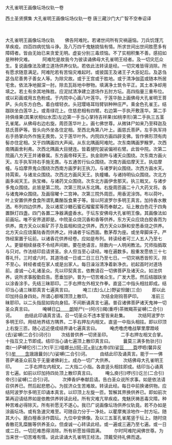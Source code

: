 大孔雀明王画像坛场仪轨一卷


西土圣贤撰集
大孔雀明王画像坛场仪轨一卷
唐三藏沙门大广智不空奉诏译


　　

大孔雀明王画像坛场仪轨
　　佛告阿难陀。若诸世间所有灾祸逼恼。刀兵饥馑亢旱疾疫。四百四病忧恼斗诤。及八万四千鬼魅娆恼有情。所求世间出世间胜愿多有障碍者。皆由无始已来贪爱无明。虚妄分别三毒烦恼。不了实相积集不善。感招如是种种灾难。
　　阿难陀是故我今为彼读诵佛母大孔雀明王经者。及一切灾厄众生。复说画像法及建立道场供养仪轨。若依此法转读是经。一切灾难皆得消除。所有愿求随意满足。阿难陀若有苦恼灾难起时。或彼国王及诸王子大臣妃后。及苾刍苾刍尼善男子善女人等。为除灾故。或于王宫或于胜地。或于清净伽蓝或随本所居宅舍。依法净地掘深一肘。除去瓦砾地中秽物。填满净土筑令平正。其土本净却用填之。若土有余其地殊胜。应泥拭清净建立道场作五肘方坛。高四指量三重布位。或以彩画或用五色粉成。于内院中心画八叶莲华。于莲华胎上画佛母大孔雀明王菩萨。头向东方白色。着白缯轻衣。头冠璎珞耳珰臂钏种种庄严。乘金色孔雀王。结跏趺坐白莲华上。或青绿花上。住慈悲相有四臂。右边第一手执开敷莲华。第二手持俱缘果(其果状相似水苽)左边第一手当心掌持吉祥果(如桃李形)第二手执三五茎孔雀尾。从佛母右边右旋。周匝莲华叶上。画七佛世尊。从微钵尸如来乃至释迦及慈氏菩萨等。皆头向外坐各住定相。至西北角第八叶上。画慈氏菩萨。左手执军持右手扬掌向外作施无畏势。又于莲华叶外。内院四方画四辟支佛。皆作佛形顶有肉髻亦住定相。又于四隅画四大声闻。从东北隅画阿难陀。次东南隅画罗睺罗。次西南隅画舍利弗。次西北隅画大目揵连。皆着揵陀袈裟偏袒右臂。此皆中院。次第二院画八方天王并诸眷属。东方画帝释天王。执金刚杵与诸天众围绕。次东南方画火天。左手执军持右手施无畏。与五通苦行仙众围绕。次南方画焰摩天王。执焰摩幢。与焰摩界鬼众围绕次西南方画罗刹王执刀。与诸罗刹众围绕。次西方画水天。持罥索。与诸龙众围绕。次西北方画风天王。执幢幡。与诸持明仙众围绕。次北方画多闻天王。执宝棒。与诸药叉众围绕。次东北方画伊舍那天。执三戟叉。与诸步多鬼众围绕。此皆是第二院。次第三院从东北隅。右旋周匝画二十八大药叉将。各与诸鬼神众围绕。及画宿曜十二宫神。次第三院外周匝。用香泥涂饰。布以荷叶。叶上安置供养食食所谓乳麋酪饭食果子等。皆以阿波罗尔多明王真言。加持香水散洒。布列四边供养。及以诸浆沙糖石蜜石榴蜜浆等而奉献之。坛上散白色花于四角置酥灯四盏。四门各置二净器满盛香水。于坛东安佛母大孔雀明王像。其画像法如前画坛。唯不安界道即是。中院圣众烧沉香和香等供养。东方天众应烧白胶香而为供养。南方天众以紫矿芥子及盐相和烧之供养。西方天众以酥和安悉香烧之供养。北方天众应烧薰陆香而供养之。持诵者于坛西面。敷茅荐为座。或坐卑脚床子。严饰经案置于坛前。以诸香花供养经卷。应如是布列。转读经者可三人五人乃至七人。更替相续昼夜不令经声间断。要在绝语言。除数内一人明闲教法。咒师指撝取与只对。作法结印启请贤圣。余人但当至心读经。唯在遍数多。殷重发愿依三十七尊礼忏。三时或六时。其道场或一日或二日三日乃至七日。一切灾祸悉皆殄灭。除不至心。转经者或在家人或是出家人。每日澡浴清净着新净衣。初起首时对道场前。虔诚一心礼诸圣众。先以印契真言。依教请召一切佛菩萨及诸天众。如法供养。说所求事殷勤启告。愿垂加护。普为一切苦难众生。广发大愿。然后结跏趺坐以涂香涂手。先结三昧耶印。二手右押左外相叉作拳。直竖二中指头相拄即成。结印当心诵三昧耶真言七遍真言曰。
　　唵三(去)么(上)野娑怛鍐(三合)
　　即以此印加持自身四处。所谓心额喉顶顶上散印。
　　次结金刚钩菩萨印。
　　准前三昧耶印。以二头指屈如钩向身招。不间断诵真言七遍。普召诸佛菩萨诸天鬼神一切圣众真言曰。
　　唵嚩日[口　　朗](二合引)矩尸(一)阿(引)羯(重呼)茶微羯茶娑嚩(二合引)诃。
　　由结此印诵真言请。召一切圣众不违本誓皆来赴集。
　　次结阿波罗尔多明王印。用结地界结方隅界。二手右押左内相叉。直竖一中指头相拄。即以印顶上右旋三匝。随心远近便成结界诵七遍真言曰。
　　唵虎噜虎噜战拏里摩蹬岐(去)娑嚩(二合引)诃(引)
　　次结普供养一切贤圣印。
　　二手右押左相叉合掌。十指互交上节即成。结印当心诵七遍顶上散印真言曰。
　　曩莫三满多勃驮(引)南(一)萨嚩佗(引二)欠(平三)嗢娜[卄/(阿-可+辛)/木](二合)帝(四)娑[叵　　頁](二合)啰呬(馨异反引)[牟　　含](五)誐誐曩剑(六)娑嚩(二合引)诃。
　　由结此印及诵真言。能于一一佛菩萨诸圣众前及于无量诸佛刹土。成办一切广大供养。
　　次结佛母大孔雀明王印。
　　二手右押左内相叉。二大指二小指。各直竖头相拄即成。结印当心诵真言七遍。如前以印加持四处顶上散印真言曰。
　　唵么庾(引)啰(引)讫兰(二合引)帝(引)娑嚩(二合引)诃。
　　次捧香炉奉献启请。告白圣众说所求事。如是依法请召供养已。然后起悲愍心。为拔济众生苦难故。转读此经。每日中前换诸供物。应结阿波罗尔多明王印诵本真言。以印顶上左旋一匝。暂解其界换供养已。即如前次第再迎请结界如是依教供养转读此经。所有灾难亢旱疾疫。鬼魅厌祷恶毒灾障。种种苦难必得除灭。所有祈愿无不遂心。我已广说画像坛场供养仪轨竟。若不办如是涂画坛场。或有急速灾难至。可随自力分于一净处。以瞿摩夷涂地作一肘方坛。随其大小。磨白檀香涂作圆坛。九位中安佛像。及以三五茎孔雀尾竖于坛上。随时烧香散花乳糜酪等供养圣众。但虔诚一心转读此经。或一遍或三遍乃至七遍。或一日或二日。一切厄难悉得消除。所有祈愿皆得圆满。
　　尔时阿难陀闻佛世尊。为当来世一切苦难有情。说此读诵大孔雀明王经法。顶戴受持礼佛而退。


